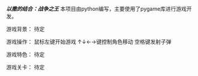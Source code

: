 ***以撒的结合：战争之王***
本项目由python编写，主要使用了pygame库进行游戏开发。

游戏背景：
待定

游戏操作：
鼠标左键开始游戏
↑↓←→键控制角色移动
空格键发射子弹

游戏特色：
待定

游戏关卡：
待定

